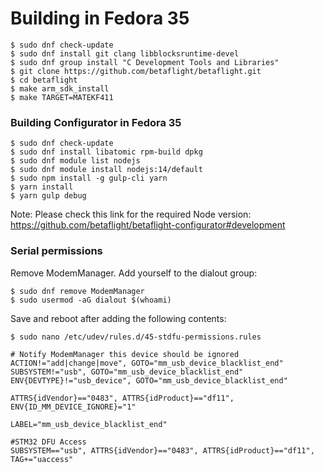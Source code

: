 # Building in Fedora 35

    $ sudo dnf check-update
    $ sudo dnf install git clang libblocksruntime-devel
    $ sudo dnf group install "C Development Tools and Libraries"
    $ git clone https://github.com/betaflight/betaflight.git
    $ cd betaflight
    $ make arm_sdk_install
    $ make TARGET=MATEKF411

### Building Configurator in Fedora 35

    $ sudo dnf check-update
    $ sudo dnf install libatomic rpm-build dpkg
    $ sudo dnf module list nodejs
    $ sudo dnf module install nodejs:14/default
    $ sudo npm install -g gulp-cli yarn
    $ yarn install
    $ yarn gulp debug

Note: Please check this link for the required Node version: https://github.com/betaflight/betaflight-configurator#development

### Serial permissions

Remove ModemManager.
Add yourself to the dialout group:

    $ sudo dnf remove ModemManager
    $ sudo usermod -aG dialout $(whoami)

Save and reboot after adding the following contents:

    $ sudo nano /etc/udev/rules.d/45-stdfu-permissions.rules

    # Notify ModemManager this device should be ignored
    ACTION!="add|change|move", GOTO="mm_usb_device_blacklist_end"
    SUBSYSTEM!="usb", GOTO="mm_usb_device_blacklist_end"
    ENV{DEVTYPE}!="usb_device", GOTO="mm_usb_device_blacklist_end"

    ATTRS{idVendor}=="0483", ATTRS{idProduct}=="df11", ENV{ID_MM_DEVICE_IGNORE}="1"

    LABEL="mm_usb_device_blacklist_end"

    #STM32 DFU Access
    SUBSYSTEM=="usb", ATTRS{idVendor}=="0483", ATTRS{idProduct}=="df11", TAG+="uaccess"
